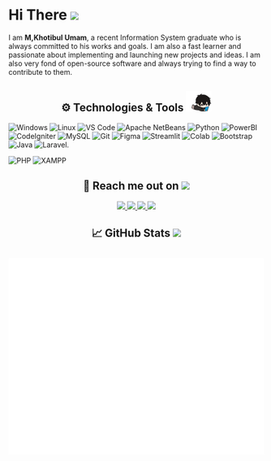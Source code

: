 <!-- <img src="https://github.com/mam-06/mam-06/blob/main/images/newbg(1).png" height="300" /> -->
# Hi There <img src="https://i.imgur.com/GNz3qCl.gif" width="30px">
I am **M,Khotibul Umam**, a recent Information System graduate who is always committed to his works and goals. I am also a fast learner and passionate about implementing and launching new projects and ideas. I am also very fond of open-source software and always trying to find a way to contribute to them. 
<h2 align="center">
  ⚙️ Technologies & Tools <img src="https://github.com/mam-06/mam-06/blob/main/images/laptop.gif" width="50">
</h2>

<!--![Andorid](https://img.shields.io/badge/Android-3DDC84?style=for-the-badge&logo=android&logoColor=white")-->
![Windows](https://img.shields.io/badge/Windows-0078D6.svg?style=for-the-badge&logo=windows&logoColor=black&color=0078D6)
![Linux](https://img.shields.io/badge/linux-%FCC624.svg?style=for-the-badge&logo=linux&logoColor=black&color=FCC624)
![VS Code](https://img.shields.io/badge/VS%20Code-007ACC.svg?style=for-the-badge&logo=visual%20studio%20code&logoColor=white&color=007ACC)
![Apache NetBeans](https://img.shields.io/badge/Apache%20NetBeans-1B6AC6?style=for-the-badge&logo=apache%20netbeans%20IDE&logoColor=white)
![Python](https://img.shields.io/badge/Python-00599C?style=for-the-badge&logo=python)
![PowerBI](https://img.shields.io/badge/PowerBI-F2C811?style=for-the-badge&logo=powerbi&logoColor=black)
![CodeIgniter](https://img.shields.io/badge/CodeIgniter-1572B6?style=for-the-badge&logo=codeigniter)
![MySQL](https://img.shields.io/badge/MySQL-000000?style=for-the-badge&logo=mysql)
![Git](https://img.shields.io/badge/Git-black?style=for-the-badge&logo=git)
![Figma](https://img.shields.io/badge/Figma-000000?style=for-the-badge&logo=figma)
![Streamlit](https://img.shields.io/badge/Streamlit-000000?style=for-the-badge&logo=streamlit)
![Colab](https://img.shields.io/badge/Colab-F9AB00?style=for-the-badge&logo=googlecolab&color=000000)
![Bootstrap](https://img.shields.io/badge/Bootstrap-000000?style=for-the-badge&logo=bootstrap)
![Java](https://img.shields.io/badge/Java-000000?style=for-the-badge&logo=java)
![Laravel](https://img.shields.io/badge/Laravel-000000?style=for-the-badge&logo=laravel&logoColor=white").


![PHP](https://img.shields.io/badge/PHP-000000?style=for-the-badge&logo=php)
![XAMPP](https://img.shields.io/badge/XAMPP-000000?style=for-the-badge&logo=XAMPP)

<h2 align="center">📇 Reach me out on <img src="https://media.tenor.com/B1tV14bHvNMAAAAi/anime.gif" width="50"></h2>
<p align="center">
<a href="https://www.instagram.com/khtblmam__">
<img src="https://img.shields.io/badge/-MAM-purple?style=flat-square&logo=instagram&logoColor=white&link=https://www.instagram.com/mam.06_/">
<a href="mailto: khotib.bul@gmail.com">
 <img src="https://img.shields.io/badge/-khotib.bul-c14438?style=flat-square&logo=Gmail&logoColor=white&link=mailto:khotib.bul@gmail.com"/>
</a>
<a href="https://www.linkedin.com/in/mamskie/">
 <img src="https://img.shields.io/badge/-mam06-blue?style=flat-square&logo=Linkedin&logoColor=white&link=https://www.linkedin.com/in/mam06/"/>
</a>
 <a href="https://twitter.com/MAM06_">
 <img src="https://img.shields.io/badge/-mam06_-blue?style=flat-square&logo=twitter&logoColor=white&link=https://twitter.com/MAM06_"/>
</a>
</p> 

<h2 align="center"> &#x1f4c8; GitHub Stats <img src="https://media.tenor.com/Zh-kW5K_X0kAAAAi/neko-anime.gif" width="50"> <h2>

<p align="left">
<img alt="Metric Stats" src="https://github.com/mamskie/mamskie/blob/main/github-metrics.svg" />
</p> 
<!--<p align="center">
<img src='https://readme-typing-svg.herokuapp.com?color=%2336BCF7&lines=Fresh+Graduate+Information+System'>
</p>
<!--
<p align=left>
  <img  src = "https://github-readme-stats.vercel.app/api?username=mam-06&show_icons=true&theme=tokyonight">
  <img  src="https://github-readme-streak-stats.herokuapp.com/?user=mam-06&show_icons=true&locale=en&layout=compact&theme=radical&line_height=0" />
</p> 
